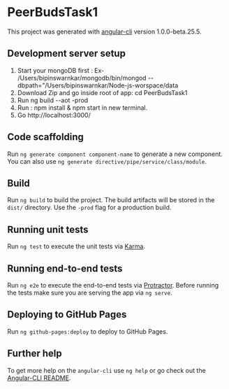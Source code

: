 # PeerBudsTask1

This project was generated with [angular-cli](https://github.com/angular/angular-cli) version 1.0.0-beta.25.5.

## Development server setup
1. Start your mongoDB first : Ex-  /Users/bipinswarnkar/mongodb/bin/mongod --dbpath="/Users/bipinswarnkar/Node-js-worspace/data
2. Download Zip and go inside root of app: cd PeerBudsTask1
3. Run ng build --aot -prod 
3. Run :  npm install & npm start in new terminal.
4. Go http://localhost:3000/




## Code scaffolding

Run `ng generate component component-name` to generate a new component. You can also use `ng generate directive/pipe/service/class/module`.

## Build

Run `ng build` to build the project. The build artifacts will be stored in the `dist/` directory. Use the `-prod` flag for a production build.

## Running unit tests

Run `ng test` to execute the unit tests via [Karma](https://karma-runner.github.io).

## Running end-to-end tests

Run `ng e2e` to execute the end-to-end tests via [Protractor](http://www.protractortest.org/).
Before running the tests make sure you are serving the app via `ng serve`.

## Deploying to GitHub Pages

Run `ng github-pages:deploy` to deploy to GitHub Pages.

## Further help

To get more help on the `angular-cli` use `ng help` or go check out the [Angular-CLI README](https://github.com/angular/angular-cli/blob/master/README.md).
